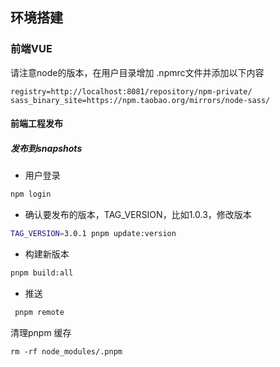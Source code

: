 ## 环境搭建

### 前端VUE

请注意node的版本，在用户目录增加 .npmrc文件并添加以下内容

```
registry=http://localhost:8081/repository/npm-private/
sass_binary_site=https://npm.taobao.org/mirrors/node-sass/
```

#### 前端工程发布

##### 发布到snapshots

- 用户登录

```bash
npm login
```

- 确认要发布的版本，TAG_VERSION，比如1.0.3，修改版本
```bash
TAG_VERSION=3.0.1 pnpm update:version
```
- 构建新版本
```bash
pnpm build:all
```
- 推送
```bash
 pnpm remote
```

清理pnpm 缓存
``` 
rm -rf node_modules/.pnpm
``` 

